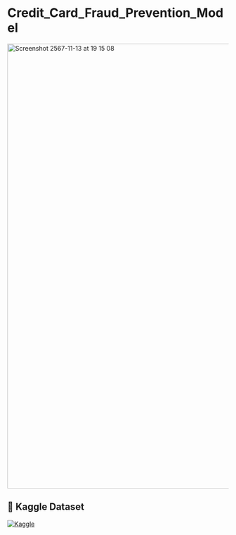 # Credit_Card_Fraud_Prevention_Model

<img width="1011" alt="Screenshot 2567-11-13 at 19 15 08" src="https://github.com/user-attachments/assets/5126ab18-219e-476b-859f-0fef4717e864">

## 🔗 Kaggle Dataset
[![Kaggle](https://www.kaggle.com)](https://www.kaggle.com/datasets/mlg-ulb/creditcardfraud)
